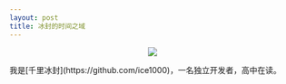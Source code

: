```yaml
---
layout: post
title: 冰封的时间之域
---
```


<center>
    <p><img src="/assets/images/SX.png" align="center"></p>
</center>
我是[千里冰封](https://github.com/ice1000)，一名独立开发者，高中在读。

